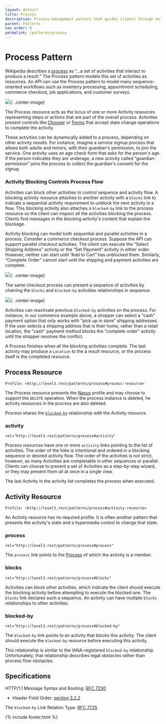```yaml
---
layout: default
title: Process
description: Process-management pattern that guides clients through multiple process steps.
parent: Patterns
nav_order: 8
permalink: /patterns/process
---
```

# Process Pattern

Wikipedia describes a [process](https://en.wikipedia.org/wiki/Process) as “…a set of activities that interact to produce a result.” The Process pattern models this set of activities as resources. An API can use the Process pattern to model many sequence-oriented workflows such as inventory processing, appointment scheduling, commerce checkout, job applications, and customer surveys.

![](process/relations.svg){: .center-image}

The Process resource acts as the locus of one or more Activity resources representing steps or actions that are part of the overall process. Activities present controls like [Chooser](chooser.md) or [Forms](../profiles/form.md) that accept state change operations to complete the activity.

These activities can be dynamically added to a process, depending on other activity results. For instance, imagine a service signup process that allows both adults and minors, with their guardian's permission, to join the service. One activity uses an age check form that asks for the person's age. If the person indicates they are underage, a new activity called “guardian-permission” joins the process to collect the guardian's consent for the signup.

### Activity Blocking Controls Process Flow

Activities can block other activities to control sequence and activity flow. A blocking activity resource attaches to another activity with a `blocks` link to indicate a sequential activity requirement to unblock the next activity in a flow. This blocking activity also attaches a `blocked-by` link to the process resource so the client can inspect all the activities blocking the process. Clients find messages in the blocking activity's content that explain the blockage.

Activity blocking can model both sequential and parallel activities in a process. Consider a commerce checkout process. Suppose the API can support parallel checkout activities. The client can execute the “Select Shipping Address” activity or the “Set Payment” activity in either order. However, neither can start until “Add to Cart” has unblocked them. Similarly, “Complete Order” cannot start until the shipping and payment activities are complete.

![](process/example-parallel.svg){: .center-image}

The same checkout process can present a sequence of activities by chaining the `blocks` and `blocked-by` activities relationships in sequence:

![](process/example-sequential.svg){: .center-image}

Activities can reactivate previous `blocked-by` activities on the process. For instance, in our commerce example above, a shopper can select a “cash” payment option that only works with "pick up in store" shipping addresses. If the user selects a shipping address that is their home, rather than a retail location, the "cash" payment method blocks the "complete order" activity until the shopper resolves the conflict.

A Process finishes when all the blocking activities complete. The last activity may produce a `Location` to the a result resource, or the process itself is the completed resource.

## Process Resource

```
Profile: <http://level3.rest/patterns/process#process-resource>
```

The Process resource presents the [Nexus](../profiles/nexus.md) profile and may choose to support the `DELETE` operation. When the process instance is deleted, he activity resources in the process are also deleted.

Process shares the [`blocked-by`](#blocked-by) relationship with the Activity resource.

### activity

```
rel="http://level3.rest/patterns/process#activity"
```

Process resources have one or more `activity` links pointing to the list of activities. The order of the links is intentional and ordered in a blocking sequence or desired activity flow. The order of the activities is not strict, however, as many Activities are completable in other sequences or parallel. Clients can choose to present a set of Activities as a step-by-step wizard, or they may present them all at once in a single view.

The last Activity in the activity list completes the process when executed.

## Activity Resource

```
Profile: <http://level3.rest/patterns/process#activity-resource>
```

An Activity resource has no required profile. It is often another pattern that presents the activity's state and a hypermedia control to change that state.

### process

```
rel="http://level3.rest/patterns/process#process"
```

The `process` link points to the [Process](#process-resource) of which the activity is a member.

### blocks

```
rel="http://level3.rest/patterns/process#blocks"
```

Activities can block other activities, which indicate the client should execute the blocking activity before attempting to execute the blocked one. The `blocks` link declares such a sequence. An activity can have multiple `blocks` relationships to other activities.

### blocked-by

```
rel="http://level3.rest/patterns/process#blocked-by"
```

The `blocked-by` link points to an activity that blocks this activity. The client should execute the `blocked-by` resource before executing this activity.

This relationship is similar to the IANA-registered `blocked-by` relationship. Unfortunately, that relationship describes legal obstacles rather than process flow obstacles.

## Specifications

HTTP/1.1 Message Syntax and Routing: [RFC 7230](https://tools.ietf.org/html/rfc7230)

- Header Field Order: [section 3.2.2](https://tools.ietf.org/html/rfc7230#section-3.2.2)

The `blocked-by` Link Relation Type: [RFC 7725](https://tools.ietf.org/html/rfc7725)

{% include footer.html %}
